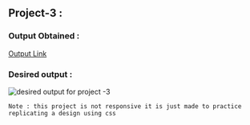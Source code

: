 ## Project-3 : 


### Output Obtained :
[Output Link](https://64640d70782ecb2d215f29e1--neon-flan-403916.netlify.app/)

### Desired output :
![desired output for project -3](./desired_output.png)

`Note : this project is not responsive it is just made to practice replicating a design using css`